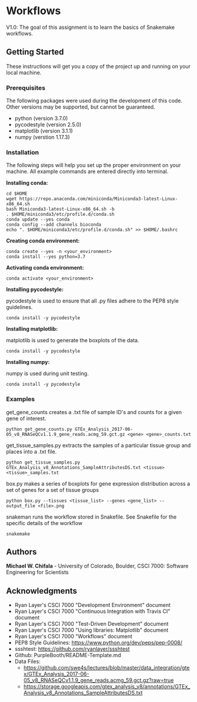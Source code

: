 # Workflows
V1.0: The goal of this assignment is to learn the basics of Snakemake workflows.

## Getting Started

These instructions will get you a copy of the project up and running on your local machine.

### Prerequisites

The following packages were used during the development of this code. Other versions may be supported, but cannot be guaranteed.

- python (version 3.7.0)
- pycodestyle (version 2.5.0)
- matplotlib (version 3.1.1)
- numpy (verstion 1.17.3)

### Installation

The following steps will help you set up the proper environment on your machine. All example commands are entered directly into terminal.

**Installing conda:**

```
cd $HOME
wget https://repo.anaconda.com/miniconda/Miniconda3-latest-Linux-x86_64.sh
bash Miniconda3-latest-Linux-x86_64.sh -b
. $HOME/miniconda3/etc/profile.d/conda.sh
conda update --yes conda
conda config --add channels bioconda
echo ". $HOME/miniconda3/etc/profile.d/conda.sh" >> $HOME/.bashrc
```

**Creating conda environment:**

```
conda create --yes -n <your_environment>
conda install --yes python=3.7
```

**Activating conda environment:**

```
conda activate <your_environment>
```

**Installing pycodestyle:**

pycodestyle is used to ensure that all .py files adhere to the PEP8 style guidelines.

```
conda install -y pycodestyle
```

**Installing matplotlib:**

matplotlib is used to generate the boxplots of the data.

```
conda install -y pycodestyle
```

**Installing numpy:**

numpy is used during unit testing.

```
conda install -y pycodestyle
```

### Examples

get_gene_counts creates a .txt file of sample ID's and counts for a given gene of interest.

```
python get_gene_counts.py GTEx_Analysis_2017-06-05_v8_RNASeQCv1.1.9_gene_reads.acmg_59.gct.gz <gene> <gene>_counts.txt
```

get_tissue_samples.py extracts the samples of a particular tissue group and places into a .txt file.

```
python get_tissue_samples.py GTEx_Analysis_v8_Annotations_SampleAttributesDS.txt <tissue> <tissue>_samples.txt
```

box.py makes a series of boxplots for gene expression distribution across a set of genes for a set of tissue groups
```
python box.py --tissues <tissue_list> --genes <gene_list> --output_file <file>.png
```

snakeman runs the workflow stored in Snakefile. See Snakefile for the specific details of the workflow
```
snakemake
```
## Authors

**Michael W. Chifala** - University of Colorado, Boulder, CSCI 7000: Software Engineering for Scientists

## Acknowledgments

* Ryan Layer's CSCI 7000 "Development Environment" document
* Ryan Layer's CSCI 7000 "Continuous Integration with Travis CI" document
* Ryan Layer's CSCI 7000 "Test-Driven Development" document
* Ryan Layer's CSCI 7000 "Using libraries: Matplotlib" document
* Ryan Layer's CSCI 7000 "Workflows" document
* PEP8 Style Guidelines: https://www.python.org/dev/peps/pep-0008/
* ssshtest: https://github.com/ryanlayer/ssshtest
* Github: PurpleBooth/README-Template.md
* Data Files:
    * https://github.com/swe4s/lectures/blob/master/data_integration/gtex/GTEx_Analysis_2017-06-05_v8_RNASeQCv1.1.9_gene_reads.acmg_59.gct.gz?raw=true
    * https://storage.googleapis.com/gtex_analysis_v8/annotations/GTEx_Analysis_v8_Annotations_SampleAttributesDS.txt

